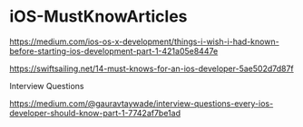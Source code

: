 # iOS-MustKnowArticles

https://medium.com/ios-os-x-development/things-i-wish-i-had-known-before-starting-ios-development-part-1-421a05e8447e

https://swiftsailing.net/14-must-knows-for-an-ios-developer-5ae502d7d87f

Interview Questions

https://medium.com/@gauravtaywade/interview-questions-every-ios-developer-should-know-part-1-7742af7be1ad
